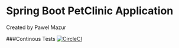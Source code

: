 # Spring Boot PetClinic Application
Created by Pawel Mazur


###Continous Tests
[![CircleCI](https://circleci.com/gh/muzzy121/pc/tree/master.svg?style=svg)](https://circleci.com/gh/muzzy121/pc/tree/master)